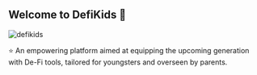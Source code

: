 ## Welcome to DefiKids 👋

![defikids](https://github.com/defikids/.github/assets/66887028/d401f0c2-213b-4c21-9766-7fd91f07e4c0)

⭐️ An empowering platform aimed at equipping the upcoming generation with De-Fi tools, tailored for youngsters and overseen by parents.

